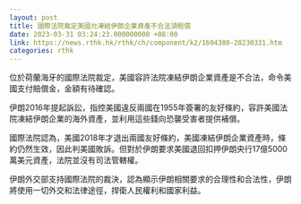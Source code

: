 ```yaml
---
layout: post
title: 國際法院裁定美國允凍結伊朗企業資產不合法須賠償
date: 2023-03-31 03:24:23.000000000 +08:00
link: https://news.rthk.hk/rthk/ch/component/k2/1694380-20230331.htm
categories: rthk
---
```


位於荷蘭海牙的國際法院裁定，美國容許法院凍結伊朗企業資產是不合法，命令美國支付賠償金，金額有待確認。

伊朗2016年提起訴訟，指控美國違反兩國在1955年簽署的友好條約，容許美國法院凍結伊朗企業的海外資產，並利用這些錢向恐襲受害者提供補償。

國際法院認為，美國2018年才退出兩國友好條約，美國凍結伊朗企業資產時，條約仍然生效，因此判美國敗訴。但對於伊朗要求美國退回扣押伊朗央行17億5000萬美元資產，法院並沒有司法管轄權。

伊朗外交部支持國際法院的裁決，認為顯示伊朗相關要求的合理性和合法性，伊朗將使用一切外交和法律途徑，捍衛人民權利和國家利益。
